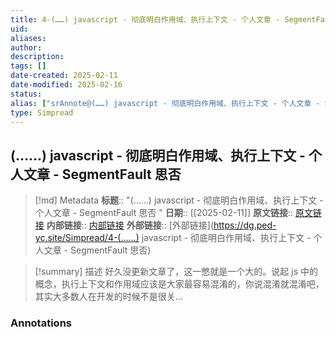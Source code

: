 ```yaml
---
title: 4-(……) javascript - 彻底明白作用域、执行上下文 - 个人文章 - SegmentFault 思否@annote
uid: 
aliases: 
author: 
description: 
tags: []
date-created: 2025-02-11
date-modified: 2025-02-16
status: 
alias: ["srAnnote@(……) javascript - 彻底明白作用域、执行上下文 - 个人文章 - SegmentFault 思否"]
type: Simpread
---
```


## (……) javascript - 彻底明白作用域、执行上下文 - 个人文章 - SegmentFault 思否

> [!md] Metadata
> **标题**:: "(……) javascript - 彻底明白作用域、执行上下文 - 个人文章 - SegmentFault 思否 "
> **日期**:: [[2025-02-11]]
> **原文链接**:: [原文链接](https://segmentfault.com/a/1190000013915935)
> **内部链接**:: [内部链接](http://localhost:7026/reading/4)
> **外部链接**:: [外部链接](https://dg.ped-yc.site/Simpread/4-(……) javascript - 彻底明白作用域、执行上下文 - 个人文章 - SegmentFault 思否)

> [!summary] 描述
> 好久没更新文章了，这一憋就是一个大的。说起 js 中的概念，执行上下文和作用域应该是大家最容易混淆的，你说混淆就混淆吧，其实大多数人在开发的时候不是很关…

### Annotations
